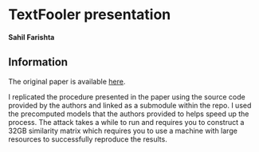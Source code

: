 # TextFooler presentation

#### Sahil Farishta

## Information
The original paper is available [here](https://arxiv.org/abs/1907.11932).

I replicated the procedure presented in the paper using the source code provided by the authors and linked as a submodule within the repo. I used the precomputed models that the authors provided to helps speed up the process. The attack takes a while to run and requires you to construct a 32GB similarity matrix which requires you to use a machine with large resources to successfully reproduce the results. 
